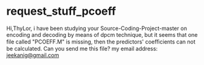 # request_stuff_pcoeff
Hi,ThyLor, i have been studying your Source-Coding-Project-master on encoding and decoding by means of dpcm technique,
but it seems that one file called "PCOEFF.M" is missing, then the predictors'  coeﬃcients can not be calculated. 
Can you send me this file? my email address: jeekanig@gmail.com
